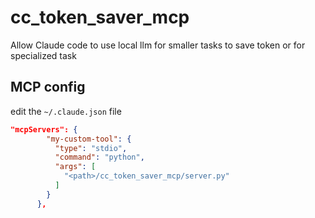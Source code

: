 # cc_token_saver_mcp
Allow Claude code to use local llm for smaller tasks to save token or for specialized task

## MCP config
edit the `~/.claude.json` file

```json
"mcpServers": {
        "my-custom-tool": {
          "type": "stdio",
          "command": "python",
          "args": [
            "<path>/cc_token_saver_mcp/server.py"
          ]
        }
      },
```
